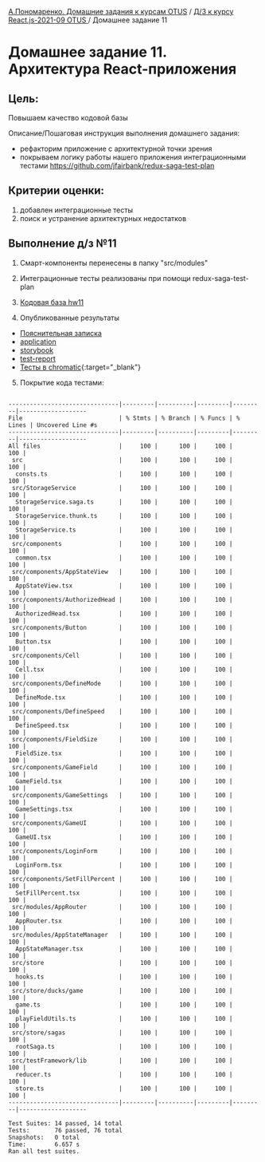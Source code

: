 [А.Пономаренко. Домашние задания к курсам OTUS](../../README.md) / [Д/З к курсу React.js-2021-09 OTUS ](../README.md) / Домашнее задание 11

# Домашнее задание 11. Архитектура React-приложения

## Цель:

Повышаем качество кодовой базы

Описание/Пошаговая инструкция выполнения домашнего задания:

* рефакторим приложение с архитектурной точки зрения
* покрываем логику работы нашего приложения интеграционными тестами https://github.com/jfairbank/redux-saga-test-plan



## Критерии оценки:

1. добавлен интеграционные тесты
2. поиск и устранение архитектурных недостатков


## Выполнение д/з №11

1. Смарт-компоненты перенесены в папку "src/modules"

2. Интеграционные тесты реализованы при помощи redux-saga-test-plan

3. [Кодовая база hw11](https://github.com/alexanderpono/ponomarenko-alex-otus/commits/react-hw11)

4. Опубликованные результаты
* [Пояснительная записка](https://alexanderpono.github.io/ponomarenko-alex-otus/react-2021-09/hw11)
* [application](https://alexanderpono.github.io/ponomarenko-alex-otus/react-2021-09/hw11/application)
* [storybook](https://alexanderpono.github.io/ponomarenko-alex-otus/react-2021-09/hw11/storybook)
* [test-report](https://alexanderpono.github.io/ponomarenko-alex-otus/react-2021-09/hw11/test-report/testResult.html)
* [Тесты в chromatic](https://www.chromatic.com/builds?appId=6168a14038f17a003a388098){:target="_blank"}

5. Покрытие кода тестами:

```

-------------------------------|---------|----------|---------|---------|-------------------
File                           | % Stmts | % Branch | % Funcs | % Lines | Uncovered Line #s 
-------------------------------|---------|----------|---------|---------|-------------------
All files                      |     100 |      100 |     100 |     100 |                   
 src                           |     100 |      100 |     100 |     100 |                   
  consts.ts                    |     100 |      100 |     100 |     100 |                   
 src/StorageService            |     100 |      100 |     100 |     100 |                   
  StorageService.saga.ts       |     100 |      100 |     100 |     100 |                   
  StorageService.thunk.ts      |     100 |      100 |     100 |     100 |                   
  StorageService.ts            |     100 |      100 |     100 |     100 |                   
 src/components                |     100 |      100 |     100 |     100 |                   
  common.tsx                   |     100 |      100 |     100 |     100 |                   
 src/components/AppStateView   |     100 |      100 |     100 |     100 |                   
  AppStateView.tsx             |     100 |      100 |     100 |     100 |                   
 src/components/AuthorizedHead |     100 |      100 |     100 |     100 |                   
  AuthorizedHead.tsx           |     100 |      100 |     100 |     100 |                   
 src/components/Button         |     100 |      100 |     100 |     100 |                   
  Button.tsx                   |     100 |      100 |     100 |     100 |                   
 src/components/Cell           |     100 |      100 |     100 |     100 |                   
  Cell.tsx                     |     100 |      100 |     100 |     100 |                   
 src/components/DefineMode     |     100 |      100 |     100 |     100 |                   
  DefineMode.tsx               |     100 |      100 |     100 |     100 |                   
 src/components/DefineSpeed    |     100 |      100 |     100 |     100 |                   
  DefineSpeed.tsx              |     100 |      100 |     100 |     100 |                   
 src/components/FieldSize      |     100 |      100 |     100 |     100 |                   
  FieldSize.tsx                |     100 |      100 |     100 |     100 |                   
 src/components/GameField      |     100 |      100 |     100 |     100 |                   
  GameField.tsx                |     100 |      100 |     100 |     100 |                   
 src/components/GameSettings   |     100 |      100 |     100 |     100 |                   
  GameSettings.tsx             |     100 |      100 |     100 |     100 |                   
 src/components/GameUI         |     100 |      100 |     100 |     100 |                   
  GameUI.tsx                   |     100 |      100 |     100 |     100 |                   
 src/components/LoginForm      |     100 |      100 |     100 |     100 |                   
  LoginForm.tsx                |     100 |      100 |     100 |     100 |                   
 src/components/SetFillPercent |     100 |      100 |     100 |     100 |                   
  SetFillPercent.tsx           |     100 |      100 |     100 |     100 |                   
 src/modules/AppRouter         |     100 |      100 |     100 |     100 |                   
  AppRouter.tsx                |     100 |      100 |     100 |     100 |                   
 src/modules/AppStateManager   |     100 |      100 |     100 |     100 |                   
  AppStateManager.tsx          |     100 |      100 |     100 |     100 |                   
 src/store                     |     100 |      100 |     100 |     100 |                   
  hooks.ts                     |     100 |      100 |     100 |     100 |                   
 src/store/ducks/game          |     100 |      100 |     100 |     100 |                   
  game.ts                      |     100 |      100 |     100 |     100 |                   
  playFieldUtils.ts            |     100 |      100 |     100 |     100 |                   
 src/store/sagas               |     100 |      100 |     100 |     100 |                   
  rootSaga.ts                  |     100 |      100 |     100 |     100 |                   
 src/testFramework/lib         |     100 |      100 |     100 |     100 |                   
  reducer.ts                   |     100 |      100 |     100 |     100 |                   
  store.ts                     |     100 |      100 |     100 |     100 |                   
-------------------------------|---------|----------|---------|---------|-------------------

Test Suites: 14 passed, 14 total
Tests:       76 passed, 76 total
Snapshots:   0 total
Time:        6.657 s
Ran all test suites.


```
